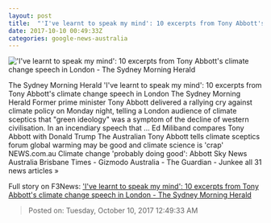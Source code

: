 ```yaml
---
layout: post
title:  "'I've learnt to speak my mind': 10 excerpts from Tony Abbott's climate change speech in London - The Sydney Morning Herald"
date: 2017-10-10 00:49:33Z
categories: google-news-australia
---
```


!['I've learnt to speak my mind': 10 excerpts from Tony Abbott's climate change speech in London - The Sydney Morning Herald](http://www.smh.com.au/content/dam/images/g/y/a/2/j/2/image.related.articleLeadwide.620x349.gyxk92.png/1507589340939.jpg)

The Sydney Morning Herald 'I've learnt to speak my mind': 10 excerpts from Tony Abbott's climate change speech in London The Sydney Morning Herald Former prime minister Tony Abbott delivered a rallying cry against climate policy on Monday night, telling a London audience of climate sceptics that "green ideology" was a symptom of the decline of western civilisation. In an incendiary speech that ... Ed Miliband compares Tony Abbott with Donald Trump The Australian Tony Abbott tells climate sceptics forum global warming may be good and climate science is 'crap' NEWS.com.au Climate change 'probably doing good': Abbott Sky News Australia Brisbane Times - Gizmodo Australia - The Guardian - Junkee all 31 news articles »


Full story on F3News: ['I've learnt to speak my mind': 10 excerpts from Tony Abbott's climate change speech in London - The Sydney Morning Herald](http://www.f3nws.com/n/UtMEfG)

> Posted on: Tuesday, October 10, 2017 12:49:33 AM

